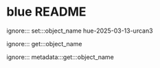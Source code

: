 # blue README

ignore::: set:::object_name hue-2025-03-13-urcan3

ignore::: get:::object_name

ignore::: metadata:::get:::object_name
